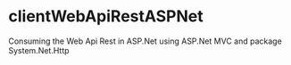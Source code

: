 # clientWebApiRestASPNet
Consuming the Web Api Rest in ASP.Net using ASP.Net MVC and package System.Net.Http
